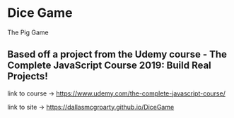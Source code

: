 # Dice Game
The Pig Game

## Based off a project from the Udemy course - The Complete JavaScript Course 2019: Build Real Projects!
link to course -> https://www.udemy.com/the-complete-javascript-course/

link to site -> https://dallasmcgroarty.github.io/DiceGame
